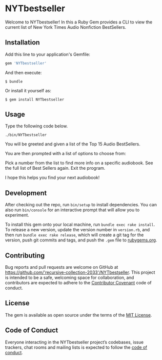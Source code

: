 # NYTbestseller

Welcome to NYTbestseller! In this a Ruby Gem provides a CLI to view the current list of New York Times Audio Nonfiction BestSellers.

## Installation

Add this line to your application's Gemfile:

```ruby
gem 'NYTbestseller'
```

And then execute:

    $ bundle

Or install it yourself as:

    $ gem install NYTbestseller

## Usage

Type the following code below.

```./bin/NYTbestseller```

You will be greeted and given a list of the Top 15 Audio BestSellers.

You are then prompted with a list of options to choose from:

Pick a number from the list to find more info on a specific audiobook.
See the full list of Best Sellers again.
Exit the program.

I hope this helps you find your next audiobook!


## Development

After checking out the repo, run `bin/setup` to install dependencies. You can also run `bin/console` for an interactive prompt that will allow you to experiment.

To install this gem onto your local machine, run `bundle exec rake install`. To release a new version, update the version number in `version.rb`, and then run `bundle exec rake release`, which will create a git tag for the version, push git commits and tags, and push the `.gem` file to [rubygems.org](https://rubygems.org).

## Contributing

Bug reports and pull requests are welcome on GitHub at https://github.com/'recursive-collection-2033'/NYTbestseller. This project is intended to be a safe, welcoming space for collaboration, and contributors are expected to adhere to the [Contributor Covenant](http://contributor-covenant.org) code of conduct.

## License

The gem is available as open source under the terms of the [MIT License](https://opensource.org/licenses/MIT).

## Code of Conduct

Everyone interacting in the NYTbestseller project’s codebases, issue trackers, chat rooms and mailing lists is expected to follow the [code of conduct](https://github.com/'recursive-collection-2033'/NYTbestseller/blob/master/CODE_OF_CONDUCT.md).
